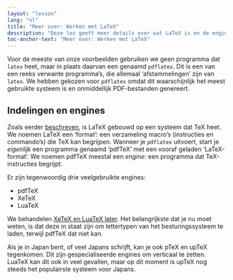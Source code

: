 ```yaml
---
layout: "lesson"
lang: "nl"
title: "Meer over: Werken met LaTeX"
description: "Deze les geeft meer details over wat LaTeX is en de engines waarmee het draait."
toc-anchor-text: "Meer over: Werken met LaTeX"
---
```


Voor de meeste van onze voorbeelden gebruiken we geen programma dat `latex` heet, maar in plaats daarvan een genaamd `pdflatex`.
Dit is een van een reeks verwante programma’s, die allemaal ‘afstammelingen’ zijn van `latex`.
We hebben gekozen voor `pdflatex` omdat dit waarschijnlijk het meest gebruikte systeem is en onmiddellijk PDF-bestanden genereert.

## Indelingen en engines

Zoals eerder [beschreven](more-01), is LaTeX gebouwd op een systeem dat TeX heet.
We noemen LaTeX een ‘format’: een verzameling macro’s (instructies en commando’s) die TeX kan begrijpen.
Wanneer je `pdflatex` uitvoert, start je _eigenlijk_ een programma genaamd ‘pdfTeX’ met een vooraf geladen ‘LaTeX-format’.
We noemen pdfTeX meestal een _engine_: een programma dat TeX-instructies begrijpt.

Er zijn tegenwoordig drie veelgebruikte engines:

- pdfTeX  
- XeTeX  
- LuaTeX

We behandelen [XeTeX en LuaTeX later](lesson-14).
Het belangrijkste dat je nu moet weten, is dat deze in staat zijn om lettertypen van het besturingssysteem te laden, terwijl pdfTeX dat niet kan.

Als je in Japan bent, of veel Japans schrijft, kan je ook pTeX en upTeX tegenkomen.
Dit zijn gespecialiseerde engines om verticaal te zetten. LuaTeX kan dit ook in veel gevallen, maar op dit moment is upTeX nog steeds het populairste systeem voor Japans.
